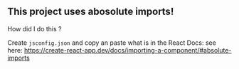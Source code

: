 ## This project uses abosolute imports!
 
How did I do this ?

Create `jsconfig.json` and copy an paste what is in the React Docs: see here: https://create-react-app.dev/docs/importing-a-component/#absolute-imports